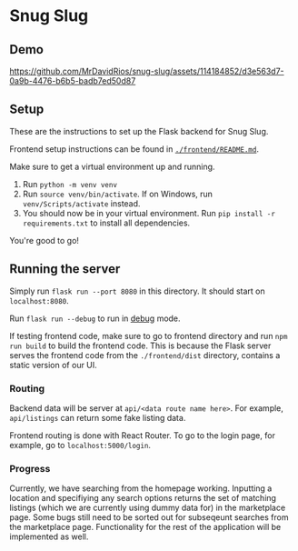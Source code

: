 # Snug Slug

## Demo

https://github.com/MrDavidRios/snug-slug/assets/114184852/d3e563d7-0a9b-4476-b6b5-badb7ed50d87

## Setup

These are the instructions to set up the Flask backend for Snug Slug.

Frontend setup instructions can be found in [`./frontend/README.md`](https://github.com/MrDavidRios/snug-slug/tree/main/frontend#readme).

Make sure to get a virtual environment up and running.

1. Run `python -m venv venv`
2. Run `source venv/bin/activate`. If on Windows, run `venv/Scripts/activate` instead.
3. You should now be in your virtual environment. Run `pip install -r requirements.txt` to install all dependencies.

You're good to go!

## Running the server

Simply run `flask run --port 8080` in this directory. It should start on `localhost:8080`.

Run `flask run --debug` to run in [debug](https://flask.palletsprojects.com/en/3.0.x/quickstart/#debug-mode) mode.

If testing frontend code, make sure to go to frontend directory and run `npm run build` to build the frontend code. This is because the Flask server serves the frontend code from the `./frontend/dist` directory, contains a static version of our UI.

### Routing

Backend data will be server at `api/<data route name here>`. For example, `api/listings` can return some fake listing data.

Frontend routing is done with React Router. To go to the login page, for example, go to `localhost:5000/login`.

### Progress

Currently, we have searching from the homepage working. Inputting a location and specifiying any search options returns the set of matching listings (which we are currently using dummy data for) in the marketplace page. Some bugs still need to be sorted out for subseqeunt searches from the marketplace page. Functionality for the rest of the application will be implemented as well.

